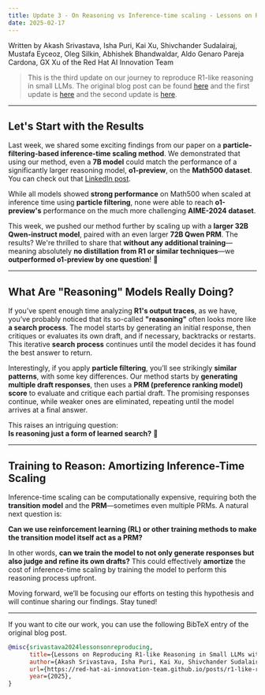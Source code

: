 ```yaml
---
title: Update 3 - On Reasoning vs Inference-time scaling - Lessons on Reproducing R1-like Reasoning in Small LLMs without using DeepSeek-R1-Zero (or its derivatives)
date: 2025-02-17
---
```


Written by Akash Srivastava, Isha Puri, Kai Xu, Shivchander Sudalairaj, Mustafa Eyceoz, Oleg Silkin, Abhishek Bhandwaldar, Aldo Genaro Pareja Cardona, GX Xu of the Red Hat AI Innovation Team

> This is the third update on our journey to reproduce R1-like reasoning in small LLMs.
> The original blog post can be found [here](https://red-hat-ai-innovation-team.github.io/posts/r1-like-reasoning) and the first update is [here](https://red-hat-ai-innovation-team.github.io/posts/r1-like-reasoning-update-1) and the second update is [here](https://red-hat-ai-innovation-team.github.io/posts/r1-like-reasoning-update-2).

---

## Let's Start with the Results  

Last week, we shared some exciting findings from our paper on a **particle-filtering-based inference-time scaling method**. We demonstrated that using our method, even a **7B model** could match the performance of a significantly larger reasoning model, **o1-preview**, on the **Math500 dataset**. You can check out that [LinkedIn post](https://www.linkedin.com/posts/dr-akash-sri_were-kicking-off-the-second-week-of-our-activity-7294901426877546498-G3SD?utm_source=share&utm_medium=member_desktop&rcm=ACoAAAQzpaEBoCVqmL5C9AIS3IcpKtXoSQqoNNk).  

While all models showed **strong performance** on Math500 when scaled at inference time using **particle filtering**, none were able to reach **o1-preview's** performance on the much more challenging **AIME-2024 dataset**.  

This week, we pushed our method further by scaling up with a **larger 32B Qwen-instruct model**, paired with an even larger **72B Qwen PRM**. The results? We're thrilled to share that **without any additional training**—meaning absolutely **no distillation from R1 or similar techniques**—we **outperformed o1-preview by one question**! 🎉  

---

## What Are "Reasoning" Models Really Doing?  

If you’ve spent enough time analyzing **R1's output traces**, as we have, you’ve probably noticed that its so-called **"reasoning"** often looks more like **a search process**. The model starts by generating an initial response, then critiques or evaluates its own draft, and if necessary, backtracks or restarts. This iterative **search process** continues until the model decides it has found the best answer to return.  

Interestingly, if you apply **particle filtering**, you’ll see strikingly **similar patterns**, with some key differences. Our method starts by **generating multiple draft responses**, then uses a **PRM (preference ranking model) score** to evaluate and critique each partial draft. The promising responses continue, while weaker ones are eliminated, repeating until the model arrives at a final answer.  

This raises an intriguing question:  
**Is reasoning just a form of learned search?** 🤔  

---

## Training to Reason: Amortizing Inference-Time Scaling  

Inference-time scaling can be computationally expensive, requiring both the **transition model** and the **PRM**—sometimes even multiple PRMs. A natural next question is:  

**Can we use reinforcement learning (RL) or other training methods to make the transition model itself act as a PRM?**  

In other words, **can we train the model to not only generate responses but also judge and refine its own drafts?** This could effectively **amortize** the cost of inference-time scaling by training the model to perform this reasoning process upfront.  

Moving forward, we’ll be focusing our efforts on testing this hypothesis and will continue sharing our findings. Stay tuned!  

---

If you want to cite our work, you can use the following BibTeX entry of the original blog post.

```bibtex
@misc{srivastava2024lessonsonreproducing,  
      title={Lessons on Reproducing R1-like Reasoning in Small LLMs without using DeepSeek-R1-Zero (or its derivatives)},  
      author={Akash Srivastava, Isha Puri, Kai Xu, Shivchander Sudalairaj, Mustafa Eyceoz, Oleg Silkin, Abhishek Bhandwaldar, Aldo Genaro Pareja Cardona and GX Xu},  
      url={https://red-hat-ai-innovation-team.github.io/posts/r1-like-reasoning},  
      year={2025},  
}  
```